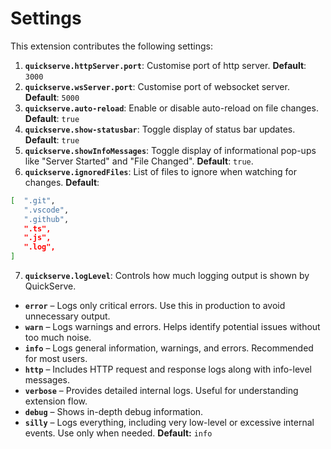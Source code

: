 # Settings

This extension contributes the following settings:

1. **`quickserve.httpServer.port`**: Customise port of http server. **Default**: `3000`
2. **`quickserve.wsServer.port`**: Customise port of websocket server. **Default**: `5000`
3. **`quickserve.auto-reload`**: Enable or disable auto-reload on file changes. **Default**: `true`
4. **`quickserve.show-statusbar`**: Toggle display of status bar updates. **Default**: `true`
5. **`quickserve.showInfoMessages`**: Toggle display of informational pop-ups like "Server Started" and "File Changed". **Default**: `true`.
6. **`quickserve.ignoredFiles`**: List of files to ignore when watching for changes.
**Default**:

```bash
[  ".git",
   ".vscode",
   ".github",
   ".ts",
   ".js",
   ".log",
]
```

7. **`quickserve.logLevel`**: Controls how much logging output is shown by QuickServe.

- **`error`** – Logs only critical errors. Use this in production to avoid unnecessary output.
- **`warn`** – Logs warnings and errors. Helps identify potential issues without too much noise.
- **`info`** – Logs general information, warnings, and errors. Recommended for most users.
- **`http`** – Includes HTTP request and response logs along with info-level messages.
- **`verbose`** – Provides detailed internal logs. Useful for understanding extension flow.
- **`debug`** – Shows in-depth debug information.
- **`silly`** – Logs everything, including very low-level or excessive internal events. Use only when needed.
**Default:** `info`

